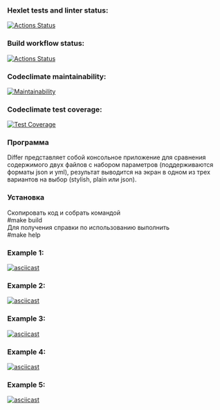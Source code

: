 ### Hexlet tests and linter status:
[![Actions Status](https://github.com/romcky/java-project-71/actions/workflows/hexlet-check.yml/badge.svg)](https://github.com/romcky/java-project-71/actions)
### Build workflow status:
[![Actions Status](https://github.com/romcky/java-project-71/actions/workflows/build-workflow.yml/badge.svg)](https://github.com/romcky/java-project-71/actions/workflows/build-workflow.yml)
### Codeclimate maintainability:
[![Maintainability](https://api.codeclimate.com/v1/badges/7dc44c3889d7e36be401/maintainability)](https://codeclimate.com/github/romcky/java-project-71/maintainability)
### Codeclimate test coverage:
[![Test Coverage](https://api.codeclimate.com/v1/badges/7dc44c3889d7e36be401/test_coverage)](https://codeclimate.com/github/romcky/java-project-71/test_coverage)


### Программа
Differ представляет собой консольное приложение для сравнения содержимого двух файлов с набором параметров (поддерживаются форматы json и yml), результат выводится на экран в одном из трех вариантов на выбор (stylish, plain или json). 

### Установка
Скопировать код и собрать командой\
#make build\
Для получения справки по использованию выполнить\
#make help

### Example 1:
[![asciicast](https://asciinema.org/a/XU5D7niK07AMPZCEAKZtJRTat.svg)](https://asciinema.org/a/XU5D7niK07AMPZCEAKZtJRTat)
### Example 2:
[![asciicast](https://asciinema.org/a/2vj7MvfW3ErC1LTlVbjuljgLG.svg)](https://asciinema.org/a/2vj7MvfW3ErC1LTlVbjuljgLG)
### Example 3:
[![asciicast](https://asciinema.org/a/T7TuIjBEYWefF57pS8yotx3Af.svg)](https://asciinema.org/a/T7TuIjBEYWefF57pS8yotx3Af)
### Example 4:
[![asciicast](https://asciinema.org/a/p75q43IMzkIIl3Qp7UU9mGhH4.svg)](https://asciinema.org/a/p75q43IMzkIIl3Qp7UU9mGhH4)
### Example 5:
[![asciicast](https://asciinema.org/a/7qMCUmKIjJznxift6s1kXkAin.svg)](https://asciinema.org/a/7qMCUmKIjJznxift6s1kXkAin)
